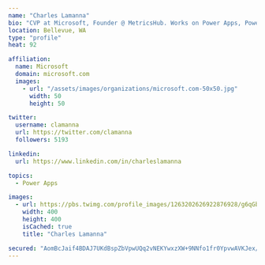 ```yaml
---
name: "Charles Lamanna"
bio: "CVP at Microsoft, Founder @ MetricsHub. Works on Power Apps, Power Automate, Power Virtual Agent, Common Data Service and Dynamics 365."
location: Bellevue, WA
type: "profile"
heat: 92

affiliation:
  name: Microsoft
  domain: microsoft.com
  images:
    - url: "/assets/images/organizations/microsoft.com-50x50.jpg"
      width: 50
      height: 50

twitter:
  username: clamanna
  url: https://twitter.com/clamanna
  followers: 5193

linkedin:
  url: https://www.linkedin.com/in/charleslamanna

topics:
  - Power Apps

images:
  - url: https://pbs.twimg.com/profile_images/1263202626922876928/g6qGbHZ-_400x400.jpg
    width: 400
    height: 400
    isCached: true
    title: "Charles Lamanna"

secured: "AomBcJaif4BDAJ7UKdBspZbVpwUQq2vNEKYwxzXW+9NNfo1fr0YpvwAVKJex/PJEC+KBu0hp1Kj5rMec2Oh08cz05Filq98iOWxcoJCw/TNZkziUCvmf/QkgxIaHCCZSzyoR+NJ9nNIqk7YJbJocb2LQt1wwIX1/+7SRFKBt6FsdYZqZrxTW/4xqYanKPK9YVdSQz05wu1gJvdD5J9dMy5EKr81Zw2p4xkAZdJieQJusjwxNT3/BjATMu9bOs9JL1dCDqsfi6ISK6sdHIPmnyr7e7nRL4TyXMMODzoa6h3lrQkaszS32UulBC7+4xlwCzZLH/YlVhJBrr05vOsaccaD3bkM2rWI4zR0Q87hqW23Cof6GBjgt/54apfQx5mmR4FZJ191TACOCTnDHwdCNeNaqRtTHiVrvhDEPcss6hZw=;5ZUh4DWgyadiAZa5mhBoGg=="
---
```


